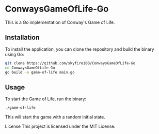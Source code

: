 # ConwaysGameOfLife-Go

This is a Go implementation of Conway's Game of Life.

## Installation
To install the application, you can clone the repository and build the binary using Go:

```bash
git clone https://github.com/skyfire100/ConwaysGameOfLife-Go
cd ConwaysGameOfLife-Go
go build -o game-of-life main.go

```

## Usage
To start the Game of Life, run the binary:

```bash
./game-of-life
```
This will start the game with a random initial state.


License
This project is licensed under the MIT License.